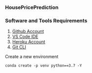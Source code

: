 ### HousePricePrediction

### Software and Tools Requirements

1. [Github Account](https://github.com)
2. [VS Code IDE](https://code.visualstudio.com)
3. [Heroku Account](https://heroku.com)
4. [Git CLI](https://cli.github.com)

Create a new environment

```
conda create -p venv python==3.7 -Y
```